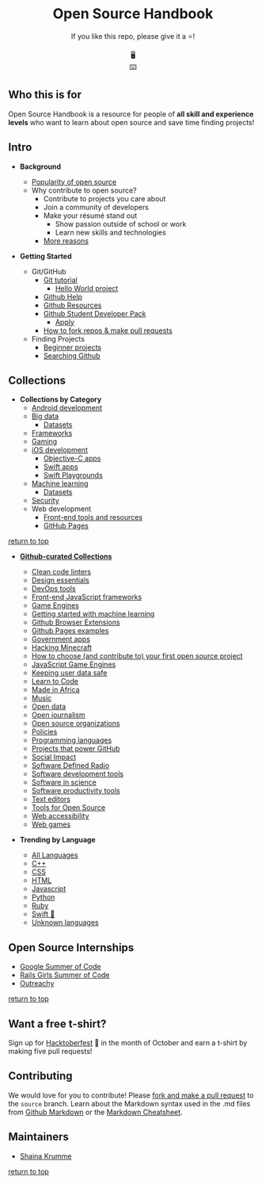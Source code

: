 <h1 align="center">Open Source Handbook</h1>
<p align="center">If you like this repo, please give it a ⭐️!</p>

<div align="center">
🖥<br>
⌨️
</div>

## Who this is for

Open Source Handbook is a resource for people of **all skill and experience levels** who want to learn about open source and save time finding projects!

## Intro

- **Background**
  - [Popularity of open source](https://techcrunch.com/2017/04/07/tracking-the-explosive-growth-of-open-source-software/)
  - Why contribute to open source?
    - Contribute to projects you care about
    - Join a community of developers
    - Make your résumé stand out
      - Show passion outside of school or work
      - Learn new skills and technologies
    - [More reasons](https://github.com/open-source)

- **Getting Started**
  - Git/GitHub
    - [Git tutorial](https://try.github.io/levels/1/challenges/1)
      - [Hello World project](https://guides.github.com/activities/hello-world/)
    - [Github Help](https://help.github.com/)
    - [Github Resources](https://resources.github.com/all/)
    - [Github Student Developer Pack](https://education.github.com/pack)
      - [Apply](https://help.github.com/articles/applying-for-a-student-developer-pack/)
    - [How to fork repos & make pull requests](https://gist.github.com/Chaser324/ce0505fbed06b947d962)
  - Finding Projects
    - [Beginner projects](https://github.com/showcases/great-for-new-contributors)
    - [Searching Github](https://help.github.com/articles/finding-open-source-projects-on-github/)

## Collections

- **Collections by Category**
  - [Android development](https://f-droid.org/)
  - [Big data](categories/big-data.md)
    - [Datasets](https://github.com/awesomedata/awesome-public-datasets/blob/master/README.rst)
  - [Frameworks](https://github.com/topics/framework)
  - [Gaming](https://gist.github.com/roachhd/d579b58148d7e36a6b72)
  - [iOS development](https://github.com/dkhamsing/open-source-ios-apps/blob/master/APPSTORE.md#apple-watch)
    - [Objective-C apps](categories/objective-c.md)
    - [Swift apps](categories/swift.md)
    - [Swift Playgrounds](https://github.com/uraimo/Awesome-Swift-Playgrounds)
  - [Machine learning](https://github.com/josephmisiti/awesome-machine-learning)
    - [Datasets](https://github.com/awesomedata/awesome-public-datasets/blob/master/README.rst)
  - [Security](https://github.com/topics/security)
  - Web development
    - [Front-end tools and resources](https://github.com/MilanAryal/web-development-resources)
    - [GitHub Pages](categories/github-pages.md)

[return to top](README.md)

- **[Github-curated Collections](https://github.com/collections)**
  - [Clean code linters](https://github.com/collections/clean-code-linters)
  - [Design essentials](https://github.com/collections/design-essentials)
  - [DevOps tools](https://github.com/collections/devops-tools)
  - [Front-end JavaScript frameworks](https://github.com/collections/front-end-javascript-frameworks)
  - [Game Engines](https://github.com/collections/game-engines)
  - [Getting started with machine learning](https://github.com/collections/machine-learning)
  - [Github Browser Extensions](https://github.com/collections/github-browser-extensions)
  - [Github Pages examples](https://github.com/collections/github-pages-examples)
  - [Government apps](https://github.com/collections/government)
  - [Hacking Minecraft](https://github.com/collections/hacking-minecraft)
  - [How to choose (and contribute to) your first open source project](https://github.com/collections/choosing-projects)
  - [JavaScript Game Engines](https://github.com/collections/javascript-game-engines)
  - [Keeping user data safe](https://github.com/collections/protect-user-data)
  - [Learn to Code](https://github.com/collections/learn-to-code)
  - [Made in Africa](https://github.com/collections/made-in-africa)
  - [Music](https://github.com/collections/music)
  - [Open data](https://github.com/collections/open-data)
  - [Open journalism](https://github.com/collections/open-journalism)
  - [Open source organizations](https://github.com/collections/open-source-organizations)
  - [Policies](https://github.com/collections/policies)
  - [Programming languages](https://github.com/collections/programming-languages)
  - [Projects that power GitHub](https://github.com/collections/projects-that-power-github)
  - [Social Impact](https://github.com/collections/social-impact)
  - [Software Defined Radio](https://github.com/collections/software-defined-radio)
  - [Software development tools](https://github.com/collections/software-development-tools)
  - [Software in science](https://github.com/collections/software-in-science)
  - [Software productivity tools](https://github.com/collections/productivity-tools)
  - [Text editors](https://github.com/collections/text-editors)
  - [Tools for Open Source](https://github.com/collections/tools-for-open-source)
  - [Web accessibility](https://github.com/collections/web-accessibility)
  - [Web games](https://github.com/collections/web-games)

- **Trending by Language**
  - [All Languages](https://github.com/trending)
  - [C++](https://github.com/trending/c++)
  - [CSS](https://github.com/trending/css)
  - [HTML](https://github.com/trending/html)
  - [Javascript](https://github.com/trending/javascript)
  - [Python](https://github.com/trending/python)
  - [Ruby](https://github.com/trending/ruby)
  - [Swift 📱](https://github.com/trending/swift)
  - [Unknown languages](https://github.com/trending/unknown)

## Open Source Internships

  - [Google Summer of Code](https://developers.google.com/open-source/gsoc/)
  - [Rails Girls Summer of Code](https://railsgirlssummerofcode.org/)
  - [Outreachy](https://www.outreachy.org/)

[return to top](README.md)

## Want a free t-shirt?

  Sign up for [Hacktoberfest](https://hacktoberfest.digitalocean.com/) 🎃 in the month of October and earn a t-shirt by making five pull requests!

## Contributing

We would love for you to contribute! Please [fork and make a pull request](https://gist.github.com/Chaser324/ce0505fbed06b947d962) to the ``source`` branch. Learn about the Markdown syntax used in the .md files from [Github Markdown](https://help.github.com/categories/writing-on-github/) or the [Markdown Cheatsheet](https://github.com/adam-p/markdown-here/wiki/Markdown-Cheatsheet).

## Maintainers

- [Shaina Krumme](https://github.com/shainakrumme)

[return to top](README.md)
